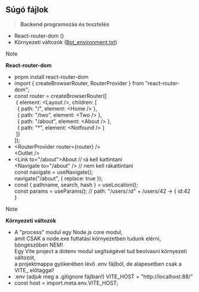 ## Súgó fájlok

> **Backend programozás és tesztelés**

- React-router-dom ()
- Környezeti változók ([Bpt_environment.txt](https://barsonyj.github.io/help/bpt/Bpt_environment.txt))

> [!NOTE]
> **React-router-dom**

* pnpm install react-router-dom
* import { createBrowserRouter, RouterProvider } from "react-router-dom";
* const router = createBrowserRouter([  
  &nbsp;{ element: &lt;Layout />, children: [  
  &nbsp;&nbsp;{ path: "/", element: &lt;Home /> },  
  &nbsp;&nbsp;{ path: "/two", element: &lt;Two /> },  
  &nbsp;&nbsp;{ path: "/about", element: &lt;About /> },  
  &nbsp;&nbsp;{ path: "*", element: &lt;Notfound /> }  
  &nbsp;]}  
  ]);  
* &lt;RouterProvider router={router} />  
  &lt;Outlet />
* &lt;Link to="/about">About</Link> // rá kell kattintani  
  &lt;Navigate to="/about" /> // nem kell rákattintani  
  const navigate = useNavigate();  
  navigate("/about", { replace: true });  
* const { pathname, search, hash } = useLocation();  
  const params = useParams(); // path: "/users/:id" + /users/42 -> { id:42 }

> [!NOTE]
> **Környezeti változók**

* A "process" modul egy Node.js core modul,  
  amit CSAK a node.exe futtatási környezetben tudunk elérni, böngészőben NEM!  
  Egy Vite project a dotenv modul segítségével tud beolvasni környezeti változót,  
  a projektmappa gyökerében lévő .env fájlból, de alapesetben csak a VITE_ előtaggal!
* .env (adjuk meg a .gitignore fájlban!)
   VITE_HOST = "http://localhost:88/"
* const host = import.meta.env.VITE_HOST;

